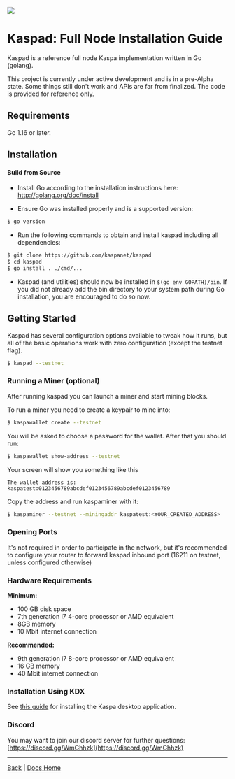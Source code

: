 ![](RackMultipart20201215-4-15jlsns_html_ba4ab6024277b8b9.gif)

# Kaspad: Full Node Installation Guide

Kaspad is a reference full node Kaspa implementation written in Go (golang).

This project is currently under active development and is in a pre-Alpha state. Some things still don&#39;t work and APIs are far from finalized. The code is provided for reference only.

## Requirements

Go 1.16 or later.

## Installation

#### Build from Source

- Install Go according to the installation instructions here:
  http://golang.org/doc/install

- Ensure Go was installed properly and is a supported version:

```bash
$ go version
```

- Run the following commands to obtain and install kaspad including all dependencies:

```bash
$ git clone https://github.com/kaspanet/kaspad
$ cd kaspad
$ go install . ./cmd/...
```

- Kaspad (and utilities) should now be installed in `$(go env GOPATH)/bin`. If you did
  not already add the bin directory to your system path during Go installation,
  you are encouraged to do so now.


## Getting Started

Kaspad has several configuration options available to tweak how it runs, but all
of the basic operations work with zero configuration (except the testnet flag).

```bash
$ kaspad --testnet
```

### Running a Miner (optional)
After running kaspad you can launch a miner and start mining blocks.

To run a miner you need to create a keypair to mine into:
```bash
$ kaspawallet create --testnet
```
You will be asked to choose a password for the wallet. After that you should run:
```bash
$ kaspawallet show-address --testnet
```

Your screen will show you something like this
```
The wallet address is:
kaspatest:0123456789abcdef0123456789abcdef0123456789
```
Copy the address and run kaspaminer with it:
```bash
$ kaspaminer --testnet --miningaddr kaspatest:<YOUR_CREATED_ADDRESS>
```

### Opening Ports

It's not required in order to participate in the network, but it's recommended to configure your router to forward kaspad inbound port (16211 on testnet, unless configured otherwise)

### Hardware Requirements

**Minimum:**
- 100 GB disk space
- 7th generation i7 4-core processor or AMD equivalent
- 8GB memory
- 10 Mbit internet connection

**Recommended:**
- 9th generation i7 8-core processor or AMD equivalent
- 16 GB memory
- 40 Mbit internet connection

### Installation Using KDX

See [this guide](/Getting%20Started/Desktop%20Installation.md) for installing the Kaspa desktop application.

### Discord

You may want to join our discord server for further questions: [https://discord.gg/WmGhhzk](https://discord.gg/WmGhhzk)

---

[Back](/Getting%20Started/README.md) | [Docs Home](../../main/README.md)
